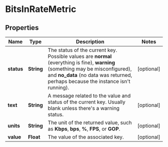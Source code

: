 
# BitsInRateMetric

## Properties
Name | Type | Description | Notes
------------ | ------------- | ------------- | -------------
**status** | **String** | The status of the current key. Possible values are **normal** (everything is fine), **warning** (something may be misconfigured), and **no_data** (no data was returned, perhaps because the instance isn&#39;t running). |  [optional]
**text** | **String** | A message related to the value and status of the current key. Usually blank unless there&#39;s a warning status. |  [optional]
**units** | **String** | The unit of the returned value, such as **Kbps**, **bps**, **%**, **FPS**, or **GOP**. |  [optional]
**value** | **Float** | The value of the associated key. |  [optional]



